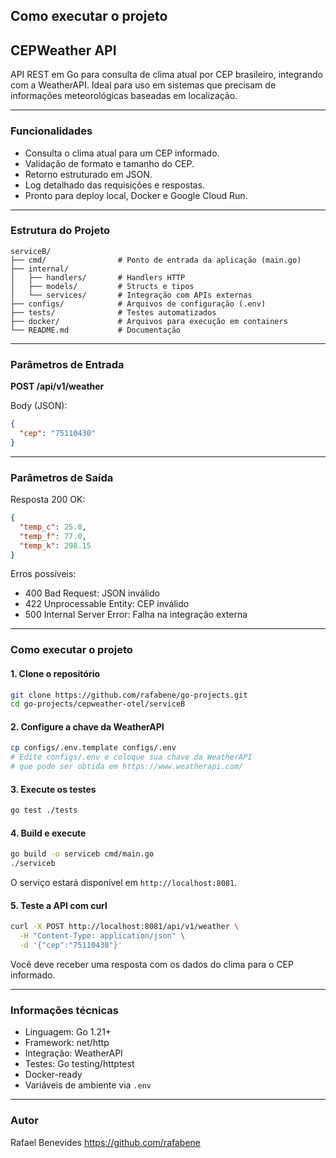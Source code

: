 ## Como executar o projeto

## CEPWeather API

API REST em Go para consulta de clima atual por CEP brasileiro, integrando com a WeatherAPI. Ideal para uso em sistemas que precisam de informações meteorológicas baseadas em localização.

---

### Funcionalidades

- Consulta o clima atual para um CEP informado.
- Validação de formato e tamanho do CEP.
- Retorno estruturado em JSON.
- Log detalhado das requisições e respostas.
- Pronto para deploy local, Docker e Google Cloud Run.

---

### Estrutura do Projeto

```
serviceB/
├── cmd/                # Ponto de entrada da aplicação (main.go)
├── internal/
│   ├── handlers/       # Handlers HTTP
│   ├── models/         # Structs e tipos
│   └── services/       # Integração com APIs externas
├── configs/            # Arquivos de configuração (.env)
├── tests/              # Testes automatizados
├── docker/             # Arquivos para execução em containers
└── README.md           # Documentação
```

---

### Parâmetros de Entrada

**POST /api/v1/weather**

Body (JSON):

```json
{
  "cep": "75110430"
}
```

---

### Parâmetros de Saída

Resposta 200 OK:

```json
{
  "temp_c": 25.0,
  "temp_f": 77.0,
  "temp_k": 298.15
}
```

Erros possíveis:

- 400 Bad Request: JSON inválido
- 422 Unprocessable Entity: CEP inválido
- 500 Internal Server Error: Falha na integração externa

---

### Como executar o projeto

#### 1. Clone o repositório

```bash
git clone https://github.com/rafabene/go-projects.git
cd go-projects/cepweather-otel/serviceB
```

#### 2. Configure a chave da WeatherAPI

```bash
cp configs/.env.template configs/.env
# Edite configs/.env e coloque sua chave da WeatherAPI
# que pode ser obtida em https://www.weatherapi.com/
```

#### 3. Execute os testes

```bash
go test ./tests
```

#### 4. Build e execute

```bash
go build -o serviceb cmd/main.go
./serviceb
```

O serviço estará disponível em `http://localhost:8081`.

#### 5. Teste a API com curl

```bash
curl -X POST http://localhost:8081/api/v1/weather \
  -H "Content-Type: application/json" \
  -d '{"cep":"75110430"}'
```

Você deve receber uma resposta com os dados do clima para o CEP informado.

---

### Informações técnicas

- Linguagem: Go 1.21+
- Framework: net/http
- Integração: WeatherAPI
- Testes: Go testing/httptest
- Docker-ready
- Variáveis de ambiente via `.env`

---

### Autor

Rafael Benevides
https://github.com/rafabene
